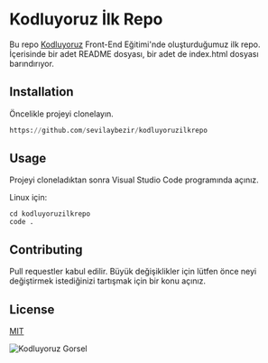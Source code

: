 # Kodluyoruz İlk Repo
Bu repo [Kodluyoruz](https://www.kodluyoruz.org/) Front-End Eğitimi'nde oluşturduğumuz ilk repo. İçerisinde bir adet README dosyası, bir adet de index.html dosyası barındırıyor. 

## Installation
Öncelikle projeyi clonelayın.


```python
https://github.com/sevilaybezir/kodluyoruzilkrepo
````

## Usage
 Projeyi cloneladıktan sonra Visual Studio Code programında açınız.

Linux için:

```
cd kodluyoruzilkrepo
code .
```

## Contributing
Pull requestler kabul edilir. Büyük değişiklikler için lütfen önce neyi değiştirmek istediğinizi tartışmak için bir konu açınız.

## License

[MIT](https://choosealicense.com/licenses/mit/)

<!-- ![Kodluyoruz Gorsel](/img/kodluyoruz_logo.jpg) -->
![Kodluyoruz Gorsel](https://raw.githubusercontent.com/Kodluyoruz/taskforce/git/git/markdown-nedir-nasil-kullaniriz-/figures/kodluyoruz_logo.jpg)